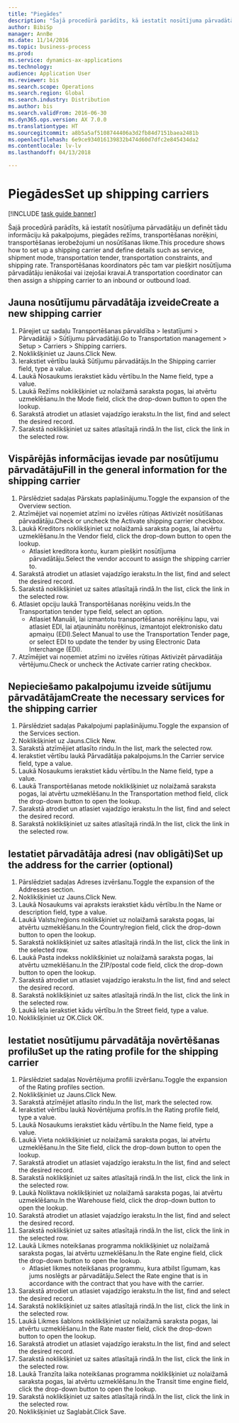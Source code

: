 ```yaml
--- 
title: "Piegādes"
description: "Šajā procedūrā parādīts, kā iestatīt nosūtījuma pārvadātāju un definēt tādu informāciju kā pakalpojums, piegādes režīms, transportēšanas norēķini, transportēšanas ierobežojumi un nosūtīšanas likme."
author: BibiSp
manager: AnnBe
ms.date: 11/14/2016
ms.topic: business-process
ms.prod: 
ms.service: dynamics-ax-applications
ms.technology: 
audience: Application User
ms.reviewer: bis
ms.search.scope: Operations
ms.search.region: Global
ms.search.industry: Distribution
ms.author: bis
ms.search.validFrom: 2016-06-30
ms.dyn365.ops.version: AX 7.0.0
ms.translationtype: HT
ms.sourcegitcommit: a8b5a5af5108744406a3d2fb84d7151baea2481b
ms.openlocfilehash: 6e9ce934016139832b474d60d7dfc2e845434da2
ms.contentlocale: lv-lv
ms.lasthandoff: 04/13/2018

---
```

# <a name="set-up-shipping-carriers"></a><span data-ttu-id="d4e0b-103">Piegādes</span><span class="sxs-lookup"><span data-stu-id="d4e0b-103">Set up shipping carriers</span></span>

[!INCLUDE [task guide banner](../../includes/task-guide-banner.md)]

<span data-ttu-id="d4e0b-104">Šajā procedūrā parādīts, kā iestatīt nosūtījuma pārvadātāju un definēt tādu informāciju kā pakalpojums, piegādes režīms, transportēšanas norēķini, transportēšanas ierobežojumi un nosūtīšanas likme.</span><span class="sxs-lookup"><span data-stu-id="d4e0b-104">This procedure shows how to set up a shipping carrier and define details such as service, shipment mode, transportation tender, transportation constraints, and shipping rate.</span></span> <span data-ttu-id="d4e0b-105">Transportēšanas koordinators pēc tam var piešķirt nosūtījuma pārvadātāju ienākošai vai izejošai kravai.</span><span class="sxs-lookup"><span data-stu-id="d4e0b-105">A transportation coordinator can then assign a shipping carrier to an inbound or outbound load.</span></span>


## <a name="create-a-new-shipping-carrier"></a><span data-ttu-id="d4e0b-106">Jauna nosūtījumu pārvadātāja izveide</span><span class="sxs-lookup"><span data-stu-id="d4e0b-106">Create a new shipping carrier</span></span>
1. <span data-ttu-id="d4e0b-107">Pārejiet uz sadaļu Transportēšanas pārvaldība > Iestatījumi > Pārvadātāji > Sūtījumu pārvadātāji.</span><span class="sxs-lookup"><span data-stu-id="d4e0b-107">Go to Transportation management > Setup > Carriers > Shipping carriers.</span></span>
2. <span data-ttu-id="d4e0b-108">Noklikšķiniet uz Jauns.</span><span class="sxs-lookup"><span data-stu-id="d4e0b-108">Click New.</span></span>
3. <span data-ttu-id="d4e0b-109">Ierakstiet vērtību laukā Sūtījumu pārvadātājs.</span><span class="sxs-lookup"><span data-stu-id="d4e0b-109">In the Shipping carrier field, type a value.</span></span>
4. <span data-ttu-id="d4e0b-110">Laukā Nosaukums ierakstiet kādu vērtību.</span><span class="sxs-lookup"><span data-stu-id="d4e0b-110">In the Name field, type a value.</span></span>
5. <span data-ttu-id="d4e0b-111">Laukā Režīms noklikšķiniet uz nolaižamā saraksta pogas, lai atvērtu uzmeklēšanu.</span><span class="sxs-lookup"><span data-stu-id="d4e0b-111">In the Mode field, click the drop-down button to open the lookup.</span></span>
6. <span data-ttu-id="d4e0b-112">Sarakstā atrodiet un atlasiet vajadzīgo ierakstu.</span><span class="sxs-lookup"><span data-stu-id="d4e0b-112">In the list, find and select the desired record.</span></span>
7. <span data-ttu-id="d4e0b-113">Sarakstā noklikšķiniet uz saites atlasītajā rindā.</span><span class="sxs-lookup"><span data-stu-id="d4e0b-113">In the list, click the link in the selected row.</span></span>

## <a name="fill-in-the-general-information-for-the-shipping-carrier"></a><span data-ttu-id="d4e0b-114">Vispārējās informācijas ievade par nosūtījumu pārvadātāju</span><span class="sxs-lookup"><span data-stu-id="d4e0b-114">Fill in the general information for the shipping carrier</span></span>
1. <span data-ttu-id="d4e0b-115">Pārslēdziet sadaļas Pārskats paplašinājumu.</span><span class="sxs-lookup"><span data-stu-id="d4e0b-115">Toggle the expansion of the Overview section.</span></span>
2. <span data-ttu-id="d4e0b-116">Atzīmējiet vai noņemiet atzīmi no izvēles rūtiņas Aktivizēt nosūtīšanas pārvadātāju.</span><span class="sxs-lookup"><span data-stu-id="d4e0b-116">Check or uncheck the Activate shipping carrier checkbox.</span></span>
3. <span data-ttu-id="d4e0b-117">Laukā Kreditors noklikšķiniet uz nolaižamā saraksta pogas, lai atvērtu uzmeklēšanu.</span><span class="sxs-lookup"><span data-stu-id="d4e0b-117">In the Vendor field, click the drop-down button to open the lookup.</span></span>
    * <span data-ttu-id="d4e0b-118">Atlasiet kreditora kontu, kuram piešķirt nosūtījuma pārvadātāju.</span><span class="sxs-lookup"><span data-stu-id="d4e0b-118">Select the vendor account to assign the shipping carrier to.</span></span>  
4. <span data-ttu-id="d4e0b-119">Sarakstā atrodiet un atlasiet vajadzīgo ierakstu.</span><span class="sxs-lookup"><span data-stu-id="d4e0b-119">In the list, find and select the desired record.</span></span>
5. <span data-ttu-id="d4e0b-120">Sarakstā noklikšķiniet uz saites atlasītajā rindā.</span><span class="sxs-lookup"><span data-stu-id="d4e0b-120">In the list, click the link in the selected row.</span></span>
6. <span data-ttu-id="d4e0b-121">Atlasiet opciju laukā Transportēšanas norēķinu veids.</span><span class="sxs-lookup"><span data-stu-id="d4e0b-121">In the Transportation tender type field, select an option.</span></span>
    * <span data-ttu-id="d4e0b-122">Atlasiet Manuāli, lai izmantotu transportēšanas norēķinu lapu, vai atlasiet EDI, lai atjauninātu norēķinus, izmantojot elektronisko datu apmaiņu (EDI).</span><span class="sxs-lookup"><span data-stu-id="d4e0b-122">Select Manual to use the Transportation Tender page, or select EDI to update the tender by using Electronic Data Interchange (EDI).</span></span>  
7. <span data-ttu-id="d4e0b-123">Atzīmējiet vai noņemiet atzīmi no izvēles rūtiņas Aktivizēt pārvadātāja vērtējumu.</span><span class="sxs-lookup"><span data-stu-id="d4e0b-123">Check or uncheck the Activate carrier rating checkbox.</span></span>

## <a name="create-the-necessary-services-for-the-shipping-carrier"></a><span data-ttu-id="d4e0b-124">Nepieciešamo pakalpojumu izveide sūtījumu pārvadātājam</span><span class="sxs-lookup"><span data-stu-id="d4e0b-124">Create the necessary services for the shipping carrier</span></span>
1. <span data-ttu-id="d4e0b-125">Pārslēdziet sadaļas Pakalpojumi paplašinājumu.</span><span class="sxs-lookup"><span data-stu-id="d4e0b-125">Toggle the expansion of the Services section.</span></span>
2. <span data-ttu-id="d4e0b-126">Noklikšķiniet uz Jauns.</span><span class="sxs-lookup"><span data-stu-id="d4e0b-126">Click New.</span></span>
3. <span data-ttu-id="d4e0b-127">Sarakstā atzīmējiet atlasīto rindu.</span><span class="sxs-lookup"><span data-stu-id="d4e0b-127">In the list, mark the selected row.</span></span>
4. <span data-ttu-id="d4e0b-128">Ierakstiet vērtību laukā Pārvadātāja pakalpojums.</span><span class="sxs-lookup"><span data-stu-id="d4e0b-128">In the Carrier service field, type a value.</span></span>
5. <span data-ttu-id="d4e0b-129">Laukā Nosaukums ierakstiet kādu vērtību.</span><span class="sxs-lookup"><span data-stu-id="d4e0b-129">In the Name field, type a value.</span></span>
6. <span data-ttu-id="d4e0b-130">Laukā Transportēšanas metode noklikšķiniet uz nolaižamā saraksta pogas, lai atvērtu uzmeklēšanu.</span><span class="sxs-lookup"><span data-stu-id="d4e0b-130">In the Transportation method field, click the drop-down button to open the lookup.</span></span>
7. <span data-ttu-id="d4e0b-131">Sarakstā atrodiet un atlasiet vajadzīgo ierakstu.</span><span class="sxs-lookup"><span data-stu-id="d4e0b-131">In the list, find and select the desired record.</span></span>
8. <span data-ttu-id="d4e0b-132">Sarakstā noklikšķiniet uz saites atlasītajā rindā.</span><span class="sxs-lookup"><span data-stu-id="d4e0b-132">In the list, click the link in the selected row.</span></span>

## <a name="set-up-the-address-for-the-carrier-optional"></a><span data-ttu-id="d4e0b-133">Iestatiet pārvadātāja adresi (nav obligāti)</span><span class="sxs-lookup"><span data-stu-id="d4e0b-133">Set up the address for the carrier (optional)</span></span>
1. <span data-ttu-id="d4e0b-134">Pārslēdziet sadaļas Adreses izvēršanu.</span><span class="sxs-lookup"><span data-stu-id="d4e0b-134">Toggle the expansion of the Addresses section.</span></span>
2. <span data-ttu-id="d4e0b-135">Noklikšķiniet uz Jauns.</span><span class="sxs-lookup"><span data-stu-id="d4e0b-135">Click New.</span></span>
3. <span data-ttu-id="d4e0b-136">Laukā Nosaukums vai apraksts ierakstiet kādu vērtību.</span><span class="sxs-lookup"><span data-stu-id="d4e0b-136">In the Name or description field, type a value.</span></span>
4. <span data-ttu-id="d4e0b-137">Laukā Valsts/reģions noklikšķiniet uz nolaižamā saraksta pogas, lai atvērtu uzmeklēšanu.</span><span class="sxs-lookup"><span data-stu-id="d4e0b-137">In the Country/region field, click the drop-down button to open the lookup.</span></span>
5. <span data-ttu-id="d4e0b-138">Sarakstā noklikšķiniet uz saites atlasītajā rindā.</span><span class="sxs-lookup"><span data-stu-id="d4e0b-138">In the list, click the link in the selected row.</span></span>
6. <span data-ttu-id="d4e0b-139">Laukā Pasta indekss noklikšķiniet uz nolaižamā saraksta pogas, lai atvērtu uzmeklēšanu.</span><span class="sxs-lookup"><span data-stu-id="d4e0b-139">In the ZIP/postal code field, click the drop-down button to open the lookup.</span></span>
7. <span data-ttu-id="d4e0b-140">Sarakstā atrodiet un atlasiet vajadzīgo ierakstu.</span><span class="sxs-lookup"><span data-stu-id="d4e0b-140">In the list, find and select the desired record.</span></span>
8. <span data-ttu-id="d4e0b-141">Sarakstā noklikšķiniet uz saites atlasītajā rindā.</span><span class="sxs-lookup"><span data-stu-id="d4e0b-141">In the list, click the link in the selected row.</span></span>
9. <span data-ttu-id="d4e0b-142">Laukā Iela ierakstiet kādu vērtību.</span><span class="sxs-lookup"><span data-stu-id="d4e0b-142">In the Street field, type a value.</span></span>
10. <span data-ttu-id="d4e0b-143">Noklikšķiniet uz OK.</span><span class="sxs-lookup"><span data-stu-id="d4e0b-143">Click OK.</span></span>

## <a name="set-up-the-rating-profile-for-the-shipping-carrier"></a><span data-ttu-id="d4e0b-144">Iestatiet nosūtījumu pārvadātāja novērtēšanas profilu</span><span class="sxs-lookup"><span data-stu-id="d4e0b-144">Set up the rating profile for the shipping carrier</span></span>
1. <span data-ttu-id="d4e0b-145">Pārslēdziet sadaļas Novērtējuma profili izvēršanu.</span><span class="sxs-lookup"><span data-stu-id="d4e0b-145">Toggle the expansion of the Rating profiles section.</span></span>
2. <span data-ttu-id="d4e0b-146">Noklikšķiniet uz Jauns.</span><span class="sxs-lookup"><span data-stu-id="d4e0b-146">Click New.</span></span>
3. <span data-ttu-id="d4e0b-147">Sarakstā atzīmējiet atlasīto rindu.</span><span class="sxs-lookup"><span data-stu-id="d4e0b-147">In the list, mark the selected row.</span></span>
4. <span data-ttu-id="d4e0b-148">Ierakstiet vērtību laukā Novērtējuma profils.</span><span class="sxs-lookup"><span data-stu-id="d4e0b-148">In the Rating profile field, type a value.</span></span>
5. <span data-ttu-id="d4e0b-149">Laukā Nosaukums ierakstiet kādu vērtību.</span><span class="sxs-lookup"><span data-stu-id="d4e0b-149">In the Name field, type a value.</span></span>
6. <span data-ttu-id="d4e0b-150">Laukā Vieta noklikšķiniet uz nolaižamā saraksta pogas, lai atvērtu uzmeklēšanu.</span><span class="sxs-lookup"><span data-stu-id="d4e0b-150">In the Site field, click the drop-down button to open the lookup.</span></span>
7. <span data-ttu-id="d4e0b-151">Sarakstā atrodiet un atlasiet vajadzīgo ierakstu.</span><span class="sxs-lookup"><span data-stu-id="d4e0b-151">In the list, find and select the desired record.</span></span>
8. <span data-ttu-id="d4e0b-152">Sarakstā noklikšķiniet uz saites atlasītajā rindā.</span><span class="sxs-lookup"><span data-stu-id="d4e0b-152">In the list, click the link in the selected row.</span></span>
9. <span data-ttu-id="d4e0b-153">Laukā Noliktava noklikšķiniet uz nolaižamā saraksta pogas, lai atvērtu uzmeklēšanu.</span><span class="sxs-lookup"><span data-stu-id="d4e0b-153">In the Warehouse field, click the drop-down button to open the lookup.</span></span>
10. <span data-ttu-id="d4e0b-154">Sarakstā atrodiet un atlasiet vajadzīgo ierakstu.</span><span class="sxs-lookup"><span data-stu-id="d4e0b-154">In the list, find and select the desired record.</span></span>
11. <span data-ttu-id="d4e0b-155">Sarakstā noklikšķiniet uz saites atlasītajā rindā.</span><span class="sxs-lookup"><span data-stu-id="d4e0b-155">In the list, click the link in the selected row.</span></span>
12. <span data-ttu-id="d4e0b-156">Laukā Likmes noteikšanas programma noklikšķiniet uz nolaižamā saraksta pogas, lai atvērtu uzmeklēšanu.</span><span class="sxs-lookup"><span data-stu-id="d4e0b-156">In the Rate engine field, click the drop-down button to open the lookup.</span></span>
    * <span data-ttu-id="d4e0b-157">Atlasiet likmes noteikšanas programmu, kura atbilst līgumam, kas jums noslēgts ar pārvadātāju.</span><span class="sxs-lookup"><span data-stu-id="d4e0b-157">Select the Rate engine that is in accordance with the contract that you have with the carrier.</span></span>  
13. <span data-ttu-id="d4e0b-158">Sarakstā atrodiet un atlasiet vajadzīgo ierakstu.</span><span class="sxs-lookup"><span data-stu-id="d4e0b-158">In the list, find and select the desired record.</span></span>
14. <span data-ttu-id="d4e0b-159">Sarakstā noklikšķiniet uz saites atlasītajā rindā.</span><span class="sxs-lookup"><span data-stu-id="d4e0b-159">In the list, click the link in the selected row.</span></span>
15. <span data-ttu-id="d4e0b-160">Laukā Likmes šablons noklikšķiniet uz nolaižamā saraksta pogas, lai atvērtu uzmeklēšanu.</span><span class="sxs-lookup"><span data-stu-id="d4e0b-160">In the Rate master field, click the drop-down button to open the lookup.</span></span>
16. <span data-ttu-id="d4e0b-161">Sarakstā atrodiet un atlasiet vajadzīgo ierakstu.</span><span class="sxs-lookup"><span data-stu-id="d4e0b-161">In the list, find and select the desired record.</span></span>
17. <span data-ttu-id="d4e0b-162">Sarakstā noklikšķiniet uz saites atlasītajā rindā.</span><span class="sxs-lookup"><span data-stu-id="d4e0b-162">In the list, click the link in the selected row.</span></span>
18. <span data-ttu-id="d4e0b-163">Laukā Tranzīta laika noteikšanas programma noklikšķiniet uz nolaižamā saraksta pogas, lai atvērtu uzmeklēšanu.</span><span class="sxs-lookup"><span data-stu-id="d4e0b-163">In the Transit time engine field, click the drop-down button to open the lookup.</span></span>
19. <span data-ttu-id="d4e0b-164">Sarakstā noklikšķiniet uz saites atlasītajā rindā.</span><span class="sxs-lookup"><span data-stu-id="d4e0b-164">In the list, click the link in the selected row.</span></span>
20. <span data-ttu-id="d4e0b-165">Noklikšķiniet uz Saglabāt.</span><span class="sxs-lookup"><span data-stu-id="d4e0b-165">Click Save.</span></span>


